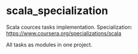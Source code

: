 # scala_specialization
Scala cources tasks implementation. Specialization: https://www.coursera.org/specializations/scala

All tasks as modules in one project.
